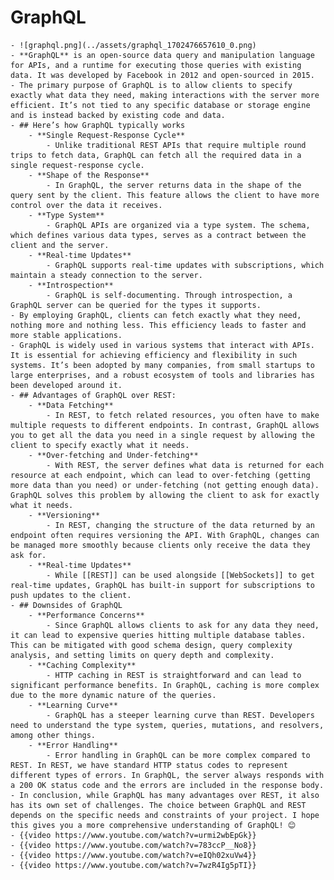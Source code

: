 # GraphQL
	- ![graphql.png](../assets/graphql_1702476657610_0.png)
	- **GraphQL** is an open-source data query and manipulation language for APIs, and a runtime for executing those queries with existing data. It was developed by Facebook in 2012 and open-sourced in 2015.
	- The primary purpose of GraphQL is to allow clients to specify exactly what data they need, making interactions with the server more efficient. It’s not tied to any specific database or storage engine and is instead backed by existing code and data.
	- ## Here’s how GraphQL typically works
		- **Single Request-Response Cycle**
			- Unlike traditional REST APIs that require multiple round trips to fetch data, GraphQL can fetch all the required data in a single request-response cycle.
		- **Shape of the Response**
			- In GraphQL, the server returns data in the shape of the query sent by the client. This feature allows the client to have more control over the data it receives.
		- **Type System**
			- GraphQL APIs are organized via a type system. The schema, which defines various data types, serves as a contract between the client and the server.
		- **Real-time Updates**
			- GraphQL supports real-time updates with subscriptions, which maintain a steady connection to the server.
		- **Introspection**
			- GraphQL is self-documenting. Through introspection, a GraphQL server can be queried for the types it supports.
	- By employing GraphQL, clients can fetch exactly what they need, nothing more and nothing less. This efficiency leads to faster and more stable applications.
	- GraphQL is widely used in various systems that interact with APIs. It is essential for achieving efficiency and flexibility in such systems. It’s been adopted by many companies, from small startups to large enterprises, and a robust ecosystem of tools and libraries has been developed around it.
	- ## Advantages of GraphQL over REST:
		- **Data Fetching**
			- In REST, to fetch related resources, you often have to make multiple requests to different endpoints. In contrast, GraphQL allows you to get all the data you need in a single request by allowing the client to specify exactly what it needs.
		- **Over-fetching and Under-fetching**
			- With REST, the server defines what data is returned for each resource at each endpoint, which can lead to over-fetching (getting more data than you need) or under-fetching (not getting enough data). GraphQL solves this problem by allowing the client to ask for exactly what it needs.
		- **Versioning**
			- In REST, changing the structure of the data returned by an endpoint often requires versioning the API. With GraphQL, changes can be managed more smoothly because clients only receive the data they ask for.
		- **Real-time Updates**
			- While [[REST]] can be used alongside [[WebSockets]] to get real-time updates, GraphQL has built-in support for subscriptions to push updates to the client.
	- ## Downsides of GraphQL
		- **Performance Concerns**
			- Since GraphQL allows clients to ask for any data they need, it can lead to expensive queries hitting multiple database tables. This can be mitigated with good schema design, query complexity analysis, and setting limits on query depth and complexity.
		- **Caching Complexity**
			- HTTP caching in REST is straightforward and can lead to significant performance benefits. In GraphQL, caching is more complex due to the more dynamic nature of the queries.
		- **Learning Curve**
			- GraphQL has a steeper learning curve than REST. Developers need to understand the type system, queries, mutations, and resolvers, among other things.
		- **Error Handling**
			- Error handling in GraphQL can be more complex compared to REST. In REST, we have standard HTTP status codes to represent different types of errors. In GraphQL, the server always responds with a 200 OK status code and the errors are included in the response body.
	- In conclusion, while GraphQL has many advantages over REST, it also has its own set of challenges. The choice between GraphQL and REST depends on the specific needs and constraints of your project. I hope this gives you a more comprehensive understanding of GraphQL! 😊
	- {{video https://www.youtube.com/watch?v=urmi2wbEpGk}}
	- {{video https://www.youtube.com/watch?v=783ccP__No8}}
	- {{video https://www.youtube.com/watch?v=eIQh02xuVw4}}
	- {{video https://www.youtube.com/watch?v=7wzR4Ig5pTI}}